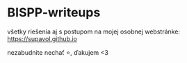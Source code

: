 # BISPP-writeups

všetky riešenia aj s postupom na mojej osobnej webstránke: <a href="https://supavol.github.io" target="_blank">https://supavol.github.io</a>

nezabudnite nechať ⭐, ďakujem <3
